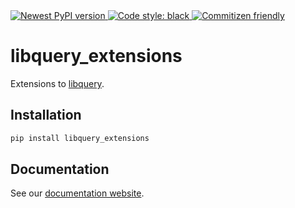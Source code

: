 <a href="https://pypi.org/project/libquery_extensions/">
    <img alt="Newest PyPI version" src="https://img.shields.io/pypi/v/libquery_extensions.svg">
</a>
<a href="https://github.com/psf/black">
    <img alt="Code style: black" src="https://img.shields.io/badge/code%20style-black-000000.svg">
</a>
<a href="http://commitizen.github.io/cz-cli/">
    <img alt="Commitizen friendly" src="https://img.shields.io/badge/commitizen-friendly-brightgreen.svg">
</a>

# libquery_extensions

Extensions to [libquery](https://github.com/oldvis/libquery).

## Installation

```sh
pip install libquery_extensions
```

## Documentation

See our [documentation website](https://oldvis.github.io/libquery_extensions/).

